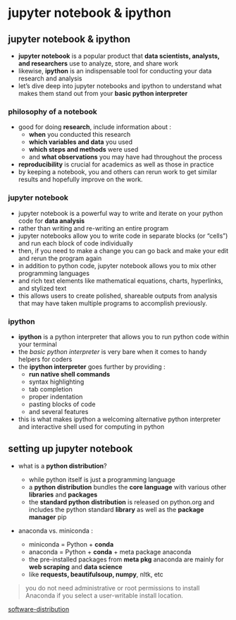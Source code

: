 # jupyter notebook & ipython
## jupyter notebook & ipython
- __jupyter notebook__ is a popular product that __data scientists, analysts, and researchers__ use to analyze, store, and share work
- likewise, __ipython__ is an indispensable tool for conducting your data research and analysis
- let’s dive deep into jupyter notebooks and ipython to understand what makes them stand out from your __basic python interpreter__ 
 
### philosophy of a notebook
- good for doing __research__, include information about : 
    - __when__ you conducted this research
    - __which variables and data__ you used
    - __which steps and methods__ were used
    - and __what observations__ you may have had throughout the process
- __reproducibility__ is crucial for academics as well as those in practice
- by keeping a notebook, you and others can rerun work to get similar results and hopefully improve on the work. 
### jupyter notebook
- jupyter notebook is a powerful way to write and iterate on your python code for __data analysis__
- rather than writing and re-writing an entire program
- jupyter notebooks allow you to write code in separate blocks (or “cells”) and run each block of code individually
- then, if you need to make a change you can go back and make your edit and rerun the program again
- in addition to python code, jupyter notebook allows you to mix other programming languages 
- and rich text elements like mathematical equations, charts, hyperlinks, and stylized text
- this allows users to create polished, shareable outputs from analysis that may have taken multiple programs to accomplish previously. 


### ipython
- __ipython__ is a python interpreter that allows you to run python code within your terminal
- the _basic python interpreter_ is very bare when it comes to handy helpers for coders
- the __ipython interpreter__ goes further by providing :
    - __run native shell commands__
    - syntax highlighting
    - tab completion
    - proper indentation
    - pasting blocks of code
    - and several features
- this is what makes ipython a welcoming alternative python interpreter and interactive shell used for computing in python


## setting up jupyter notebook
- what is a __python distribution__?
    - while python itself is just a programming language
    - a __python distribution__ bundles the __core language__ with various other __libraries__ and __packages__ 
    - the __standard python distribution__ is released on python.org and includes the python standard __library__ as well as the __package manager__ pip

- anaconda vs. miniconda :
    - miniconda = Python + __conda__
    - anaconda  = Python + __conda__ + meta package anaconda
    - the pre-installed packages from __meta pkg__ anaconda are mainly for __web scraping__ and __data science__
    - like __requests, beautifulsoup, numpy__, nltk, etc

> you do not need administrative or root permissions to install Anaconda if you select a user-writable install location.

[software-distribution](software-distribution)
